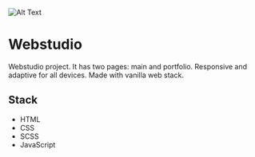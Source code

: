 ![Alt Text](./images/webstudio_compressed.gif)

# Webstudio

Webstudio project. It has two pages: main and portfolio. Responsive and adaptive for all devices. Made with vanilla web stack.

## Stack

- HTML
- CSS
- SCSS
- JavaScript
